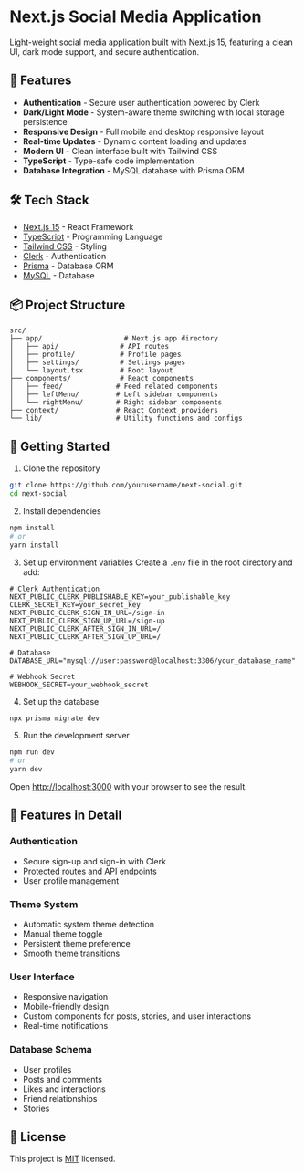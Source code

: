 # Next.js Social Media Application

Light-weight social media application built with Next.js 15, featuring a clean UI, dark mode support, and secure authentication.

## 🌟 Features

- **Authentication** - Secure user authentication powered by Clerk
- **Dark/Light Mode** - System-aware theme switching with local storage persistence
- **Responsive Design** - Full mobile and desktop responsive layout
- **Real-time Updates** - Dynamic content loading and updates
- **Modern UI** - Clean interface built with Tailwind CSS
- **TypeScript** - Type-safe code implementation
- **Database Integration** - MySQL database with Prisma ORM

## 🛠️ Tech Stack

- [Next.js 15](https://nextjs.org/) - React Framework
- [TypeScript](https://www.typescriptlang.org/) - Programming Language
- [Tailwind CSS](https://tailwindcss.com/) - Styling
- [Clerk](https://clerk.dev/) - Authentication
- [Prisma](https://www.prisma.io/) - Database ORM
- [MySQL](https://www.mysql.com/) - Database

## 📦 Project Structure

```
src/
├── app/                    # Next.js app directory
│   ├── api/               # API routes
│   ├── profile/           # Profile pages
│   ├── settings/          # Settings pages
│   └── layout.tsx         # Root layout
├── components/            # React components
│   ├── feed/             # Feed related components
│   ├── leftMenu/         # Left sidebar components
│   └── rightMenu/        # Right sidebar components
├── context/              # React Context providers
└── lib/                  # Utility functions and configs
```

## 🚀 Getting Started

1. Clone the repository

```bash
git clone https://github.com/yourusername/next-social.git
cd next-social
```

2. Install dependencies

```bash
npm install
# or
yarn install
```

3. Set up environment variables
   Create a `.env` file in the root directory and add:

```env
# Clerk Authentication
NEXT_PUBLIC_CLERK_PUBLISHABLE_KEY=your_publishable_key
CLERK_SECRET_KEY=your_secret_key
NEXT_PUBLIC_CLERK_SIGN_IN_URL=/sign-in
NEXT_PUBLIC_CLERK_SIGN_UP_URL=/sign-up
NEXT_PUBLIC_CLERK_AFTER_SIGN_IN_URL=/
NEXT_PUBLIC_CLERK_AFTER_SIGN_UP_URL=/

# Database
DATABASE_URL="mysql://user:password@localhost:3306/your_database_name"

# Webhook Secret
WEBHOOK_SECRET=your_webhook_secret
```

4. Set up the database

```bash
npx prisma migrate dev
```

5. Run the development server

```bash
npm run dev
# or
yarn dev
```

Open [http://localhost:3000](http://localhost:3000) with your browser to see the result.

## 🎨 Features in Detail

### Authentication

- Secure sign-up and sign-in with Clerk
- Protected routes and API endpoints
- User profile management

### Theme System

- Automatic system theme detection
- Manual theme toggle
- Persistent theme preference
- Smooth theme transitions

### User Interface

- Responsive navigation
- Mobile-friendly design
- Custom components for posts, stories, and user interactions
- Real-time notifications

### Database Schema

- User profiles
- Posts and comments
- Likes and interactions
- Friend relationships
- Stories

## 📄 License

This project is [MIT](LICENSE) licensed.
